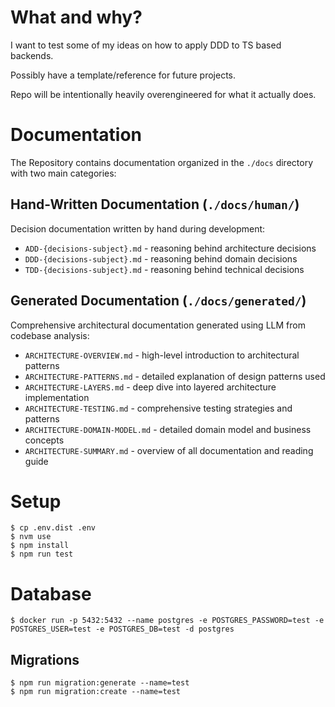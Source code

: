 # What and why? 

I want to test some of my ideas on how to apply DDD to TS based backends.

Possibly have a template/reference for future projects. 

Repo will be intentionally heavily overengineered for what it actually does.

# Documentation 

The Repository contains documentation organized in the `./docs` directory with two main categories:

## Hand-Written Documentation (`./docs/human/`)

Decision documentation written by hand during development:
* `ADD-{decisions-subject}.md` - reasoning behind architecture decisions 
* `DDD-{decisions-subject}.md` - reasoning behind domain decisions 
* `TDD-{decisions-subject}.md` - reasoning behind technical decisions

## Generated Documentation (`./docs/generated/`)

Comprehensive architectural documentation generated using LLM from codebase analysis:
* `ARCHITECTURE-OVERVIEW.md` - high-level introduction to architectural patterns
* `ARCHITECTURE-PATTERNS.md` - detailed explanation of design patterns used
* `ARCHITECTURE-LAYERS.md` - deep dive into layered architecture implementation
* `ARCHITECTURE-TESTING.md` - comprehensive testing strategies and patterns
* `ARCHITECTURE-DOMAIN-MODEL.md` - detailed domain model and business concepts
* `ARCHITECTURE-SUMMARY.md` - overview of all documentation and reading guide

# Setup
```shell
$ cp .env.dist .env
$ nvm use 
$ npm install 
$ npm run test
```

# Database
```shell
$ docker run -p 5432:5432 --name postgres -e POSTGRES_PASSWORD=test -e POSTGRES_USER=test -e POSTGRES_DB=test -d postgres
```

## Migrations 
```shell
$ npm run migration:generate --name=test
$ npm run migration:create --name=test
```